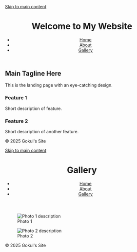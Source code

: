 <!DOCTYPE html>
<html lang="en">
<head>
  <meta charset="UTF-8" />
  <meta name="viewport" content="width=device-width, initial-scale=1.0" />
  <title>My Website - Landing Page</title>
  <link rel="stylesheet" href="styles.css" />
</head>
<body>
  <a href="#main-content" class="skip-link">Skip to main content</a>

  <header>
    <h1>Welcome to My Website</h1>
    <nav>
      <ul>
        <li><a href="index.html">Home</a></li>
        <li><a href="about.html">About</a></li>
        <li><a href="gallery.html">Gallery</a></li>
      </ul>
    </nav>
  </header>

  <main id="main-content">
    <section class="hero">
      <h2>Main Tagline Here</h2>
      <p>This is the landing page with an eye-catching design.</p>
    </section>
    <section class="features">
      <article>
        <h3>Feature 1</h3>
        <p>Short description of feature.</p>
      </article>
      <article>
        <h3>Feature 2</h3>
        <p>Short description of another feature.</p>
      </article>
    </section>
  </main>

  <footer>
    <p>&copy; 2025 Gokul's Site</p>
  </footer>
</body>
</html>
<!DOCTYPE html>
<html lang="en">
<head>
  <meta charset="UTF-8" />
  <meta name="viewport" content="width=device-width, initial-scale=1.0" />
  <title>Gallery - My Website</title>
  <link rel="stylesheet" href="styles.css" />
</head>
<body>
  <a href="#main-content" class="skip-link">Skip to main content</a>

  <header>
    <h1>Gallery</h1>
    <nav>
      <ul>
        <li><a href="index.html">Home</a></li>
        <li><a href="about.html">About</a></li>
        <li><a href="gallery.html">Gallery</a></li>
      </ul>
    </nav>
  </header>

  <main id="main-content">
    <section class="gallery">
      <figure>
        <img src="images/photo1.jpg" alt="Photo 1 description" />
        <figcaption>Photo 1</figcaption>
      </figure>
      <figure>
        <img src="images/photo2.jpg" alt="Photo 2 description" />
        <figcaption>Photo 2</figcaption>
      </figure>
    </section>
  </main>

  <footer>
    <p>&copy; 2025 Gokul's Site</p>
  </footer>
</body>
</html>
